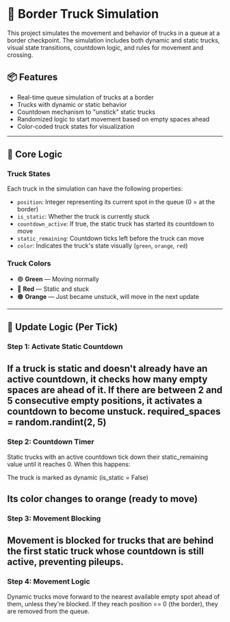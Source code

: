 # 🚛 Border Truck Simulation

This project simulates the movement and behavior of trucks in a queue at a border checkpoint. The simulation includes both dynamic and static trucks, visual state transitions, countdown logic, and rules for movement and crossing.

## 📦 Features

- Real-time queue simulation of trucks at a border
- Trucks with dynamic or static behavior
- Countdown mechanism to "unstick" static trucks
- Randomized logic to start movement based on empty spaces ahead
- Color-coded truck states for visualization

---

## 🧠 Core Logic

### Truck States

Each truck in the simulation can have the following properties:

- `position`: Integer representing its current spot in the queue (0 = at the border)
- `is_static`: Whether the truck is currently stuck
- `countdown_active`: If true, the static truck has started its countdown to move
- `static_remaining`: Countdown ticks left before the truck can move
- `color`: Indicates the truck's state visually (`green`, `orange`, `red`)

### Truck Colors

- 🟢 **Green** — Moving normally
- 🔴 **Red** — Static and stuck
- 🟠 **Orange** — Just became unstuck, will move in the next update

---

## 🔁 Update Logic (Per Tick)

### Step 1: Activate Static Countdown

If a truck is static and doesn't already have an active countdown, it checks **how many empty spaces are ahead** of it. If there are between **2 and 5 consecutive empty positions**, it activates a countdown to become unstuck.
required_spaces = random.randint(2, 5)
------------------------------------
### Step 2: Countdown Timer
Static trucks with an active countdown tick down their static_remaining value until it reaches 0. When this happens:

The truck is marked as dynamic (is_static = False)

Its color changes to orange (ready to move)
---
### Step 3: Movement Blocking
Movement is blocked for trucks that are behind the first static truck whose countdown is still active, preventing pileups.
---

### Step 4: Movement Logic
Dynamic trucks move forward to the nearest available empty spot ahead of them, unless they're blocked. If they reach position == 0 (the border), they are removed from the queue.
